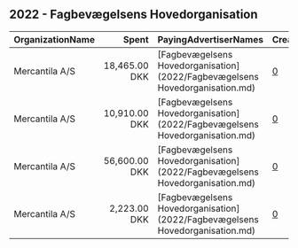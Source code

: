 ## 2022 - Fagbevægelsens Hovedorganisation 
|OrganizationName|Spent|PayingAdvertiserNames|CreativeUrls|Impressions|Genders|AgeBrackets|CountryCodes|BillingAddresses|CandidateBallotInformation|
|:---|---:|:---|:---|---:|:---|:---|:---|:---|:---|
|Mercantila A/S|18,465.00 DKK|[Fagbevægelsens Hovedorganisation](2022/Fagbevægelsens Hovedorganisation.md)|[0](https://www.snap.com/political-ads/asset/0a71a6648f97e3377f0f4e672ba845e4492b88a3b345848245f88dca25457b1d?mediaType=mp4)|962,930|||denmark|"Borgergade 6, 5. sal,København S,1300,DK"||
|Mercantila A/S|10,910.00 DKK|[Fagbevægelsens Hovedorganisation](2022/Fagbevægelsens Hovedorganisation.md)|[0](https://www.snap.com/political-ads/asset/8e4fa41602cd3192c93585ac6c3406571c163d2644e59f70db8669ffce8c3572?mediaType=mp4)|513,749|||denmark|"Borgergade 6, 5. sal,København S,1300,DK"||
|Mercantila A/S|56,600.00 DKK|[Fagbevægelsens Hovedorganisation](2022/Fagbevægelsens Hovedorganisation.md)|[0](https://www.snap.com/political-ads/asset/7215d95073d8b11946a3f410f54e8ec07bd2c73c5927fca554cb084c715f3c34?mediaType=mp4)|1,690,486|||denmark|"Borgergade 6, 5. sal,København S,1300,DK"||
|Mercantila A/S|2,223.00 DKK|[Fagbevægelsens Hovedorganisation](2022/Fagbevægelsens Hovedorganisation.md)|[0](https://www.snap.com/political-ads/asset/edf336629611f3618f893e927bb4a1fb0898dfa17d605306f4d275a54e5f2641?mediaType=mp4)|74,701|||denmark|"Borgergade 6, 5. sal,København S,1300,DK"||
